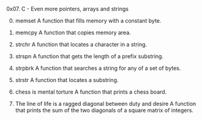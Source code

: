 0x07. C - Even more pointers, arrays and strings

0. memset
A function that fills memory with a constant byte.

1. memcpy
A function that copies memory area.

2. strchr
A function that locates a character in a string.

3. strspn
A function that gets the length of a prefix substring.

4. strpbrk
A function that searches a string for any of a set of bytes.

5. strstr
A function that locates a substring.

6. chess is mental torture
A function that prints a chess board.

7. The line of life is a ragged diagonal between duty and desire
A function that prints the sum of the two diagonals of a square matrix of integers.

